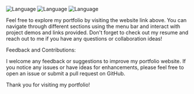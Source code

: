 ![Language](https://img.shields.io/badge/Language-HTML-red)
![Language](https://img.shields.io/badge/Language-CSS-blue)
![Language](https://img.shields.io/badge/Language-Javascript-yellow)



Feel free to explore my portfolio by visiting the website link above. You can navigate through different sections using the menu bar and interact with project demos and links provided. Don't forget to check out my resume and reach out to me if you have any questions or collaboration ideas!

Feedback and Contributions:

I welcome any feedback or suggestions to improve my portfolio website. If you notice any issues or have ideas for enhancements, please feel free to open an issue or submit a pull request on GitHub.

Thank you for visiting my portfolio!
